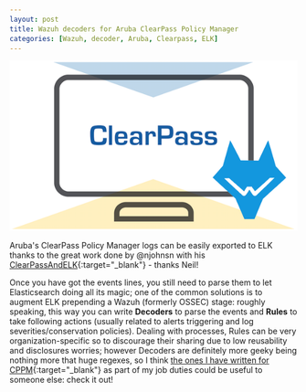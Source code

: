 ```yaml
---
layout: post
title: Wazuh decoders for Aruba ClearPass Policy Manager
categories: [Wazuh, decoder, Aruba, Clearpass, ELK]
---
```


![](/images/CPPMwazuh.png)

Aruba's ClearPass Policy Manager logs can be easily exported to ELK thanks to the great work done by @njohnsn with his [ClearPassAndELK](https://github.com/njohnsn/ClearPassAndELK){:target="_blank"} - thanks Neil!

Once you have got the events lines, you still need to parse them to let Elasticsearch doing all its magic; one of the common solutions is to augment ELK prepending a Wazuh (formerly OSSEC) stage: roughly speaking, this way you can write **Decoders** to parse the events and **Rules** to take following actions (usually related to alerts triggering and log severities/conservation policies). Dealing with processes, Rules can be very organization-specific so to discourage their sharing due to low reusability and disclosures worries; however Decoders are definitely more geeky being nothing more that huge regexes, so I think [the ones I have written for CPPM](https://github.com/baro77/CPPM2Wazuh/){:target="_blank"} as part of my job duties could be useful to someone else: check it out!
